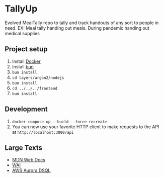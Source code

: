 # TallyUp

Evolved MealTally repo to tally and track handouts of any sort to people in need. EX: Meal tally handing out meals. During pandemic handing out medical supplies

## Project setup

1. Install [Docker](https://docs.docker.com/get-docker/)
2. Install [bun](https://bun.sh/docs/installation)
3. `bun install`
4. `cd layers/argon2/nodejs`
5. `bun install`
6. `cd ../../../frontend`
7. `bun install`

## Development

1. `docker compose up --build --force-recreate`
2. You can now use your favorite HTTP client to make requests to the API at `http://localhost:3000/api`

## Large Texts

- [MDN Web Docs](https://developer.mozilla.org/en-US/docs/Learn_web_development/Core/Accessibility/HTML)
- [WAI](https://www.w3.org/WAI/standards-guidelines/aria/)
- [AWS Aurora DSQL](https://docs.aws.amazon.com/pdfs/aurora-dsql/latest/userguide/aurora-dsql-ug.pdf)
